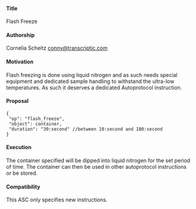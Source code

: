 #### **Title**

Flash Freeze


#### **Authorship**

Cornelia Scheitz <conny@transcriptic.com>


#### **Motivation**

Flash freezing is done using liquid nitrogen and as such needs special equipment and dedicated sample handling to withstand the ultra-low temperatures. As such it deserves a dedicated Autoprotocol instruction.


#### **Proposal**

```
{
 "op": "flash_freeze",
 "object": container,
 "duration": "30:second" //between 10:second and 180:second
}

```


#### **Execution**

The container specified will be dipped into liquid nitrogen for the set period of time. The container can then be used in other autoprotocol instructions or be stored.


#### **Compatibility**

This ASC only specifies new instructions.
